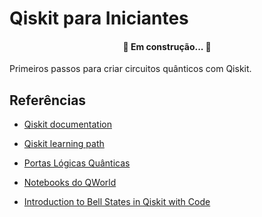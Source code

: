 # Qiskit para Iniciantes

<h4 align="center"> 
	🚧  Em construção...  🚧
</h4>

Primeiros passos para criar circuitos quânticos com Qiskit.

##  Referências

- [Qiskit documentation](https://qiskit.org/documentation/)

- [Qiskit learning path](https://qiskit.org/learn/course/introduction-course)

- [Portas Lógicas Quânticas](https://medium.com/cq-em-portugu%C3%AAs/portas-l%C3%B3gicas-qu%C3%A2nticas-ed014c43a381)

- [Notebooks do QWorld](https://gitlab.com/qworld)

- [Introduction to Bell States in Qiskit with Code](https://quantumcomputinguk.org/tutorials/introduction-to-bell-states)